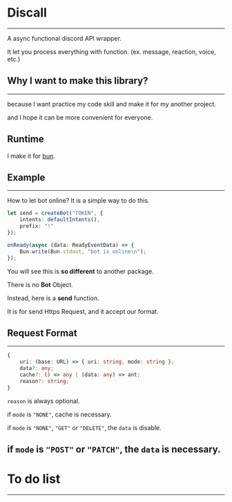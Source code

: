 # Discall
---
A async functional discord API wrapper.

It let you process everything with function. (ex. message, reaction, voice, etc.)



## Why I want to make this library?
---
because I want practice my code skill and make it for my another project.

and I hope it can be more convenient for everyone.

## Runtime

I make it for [bun](https://github.com/Jarred-Sumner/bun).

## Example
---
How to let bot online? It is a simple way to do this.
```ts
let send = createBot("TOKEN", {
    intents: defaultIntents(),
    prefix: "!"
});

onReady(async (data: ReadyEventData) => {
    Bun.write(Bun.stdout, "bot is online\n");
});
```

You will see this is **so different** to another package.

There is no **Bot** Object. 

Instead, here is a **send** function.

It is for send Https Request, and it accept our format.

## Request Format
---
```ts
{
    uri: (base: URL) => { uri: string, mode: string };
    data?: any;
    cache?: () => any | (data: any) => ant;
    reason?: string;
}
```

`reason` is always optional.

if `mode` is `"NONE"`, cache is necessary.

if `mode` is `"NONE"`, `"GET"` or `"DELETE"`, the `data` is disable.

if `mode` is `"POST"` or `"PATCH"`, the `data` is necessary.
---

# To do list
---

